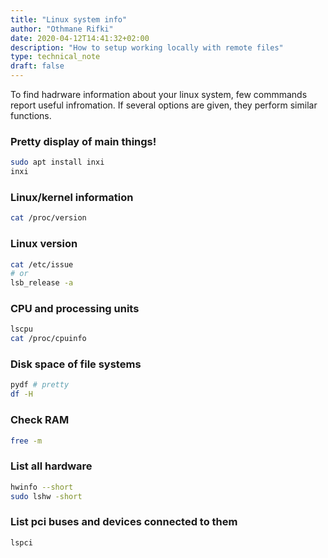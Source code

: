 ```yaml
---
title: "Linux system info"
author: "Othmane Rifki"
date: 2020-04-12T14:41:32+02:00
description: "How to setup working locally with remote files"
type: technical_note
draft: false
---
```


To find hadrware information about your linux system, few commmands report useful infromation. If several options are given, they perform similar functions.

### Pretty display of main things!
``` bash
sudo apt install inxi
inxi
```

### Linux/kernel information
``` bash 
cat /proc/version
```

### Linux version 
``` bash 
cat /etc/issue
# or
lsb_release -a
```


### CPU and processing units
``` bash 
lscpu
cat /proc/cpuinfo
```

### Disk space of file systems
``` bash 
pydf # pretty
df -H
```

### Check RAM
``` bash 
free -m
```

### List all hardware
``` bash 
hwinfo --short
sudo lshw -short
```

### List pci buses and devices connected to them
``` bash 
lspci
```